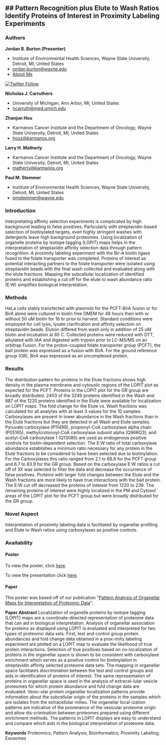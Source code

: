 ## ## Pattern Recognition plus Elute to Wash Ratios Identify Proteins of Interest in Proximity Labeling Experiments

### Authors

**Jordan B. Burton (Presenter)**

-  Institute of Environmental Health Sciences, Wayne State University, Detroit, MI, United States
- <jordan.burton@wayne.edu>
- [About Me](index.md)

[![Twitter Follow](https://img.shields.io/twitter/follow/JoBBurt?color=1DA1F2&logo=Twitter&style=for-the-badge)](https://twitter.com/intent/follow?original_referer=https%3A%2F%2Fgithub.com%2FJoBBurt&screen_name=JoBBurt)

**Nicholas J. Carruthers**

- University of Michigan, Ann Arbor, MI, United States
- <ncarruth@med.umich.edu>

**Zhanjun Hou**

- Karmanos Cancer Institute and the Department of Oncology, Wayne State University, Detroit, MI, United States
- <houz@karmanos.org>

**Larry H. Matherly**

- Karmanos Cancer Institute and the Department of Oncology, Wayne State University, Detroit, MI, United States
- <matherly@karmanos.org>

**Paul M. Stemmer**

- Institute of Environmental Health Sciences, Wayne State University, Detroit, MI, United States
- <pmstemmer@wayne.edu>

### Introduction
Interpretating affinity selection experiments is complicated by high background leading to false positives. Particularly with streptavidin-based selection of biotinylated targets, even highly stringent washes with detergents leave high background proteomes. Using localization of organelle proteins by isotope tagging (LOPIT) maps helps in the interpretation of streptavidin affinity selection data through pattern recognition. A proximity labeling experiment with the Bir-A biotin ligase fused to the folate transporter was completed. Proteins of interest as potential interacting partners to the folate transporter were isolated using streptavidin beads with the final wash collected and evaluated along with the elute fractions. Mapping the subcellular localization of identified proteins and establishing a cut off for the elute to wash abundance ratio (E:W) simplifies biological interpretation.

### Methods
HeLa cells stably transfected with plasmids for the PCFT-BirA fusion or for BirA alone were cultured in biotin free DMEM for 48 hours then with or without 50 uM biotin for 16 hr prior to harvest. Standard conditions were employed for cell lysis, lysate clarification and affinity selection on streptavidin beads. Elution differed from wash only in addition of 25 uM biotin and incubation at 65 C. Collected proteins were reduced with DTT, alkylated with IAA and digested with trypsin prior to LC-MS/MS on an orbitrap Fusion. For the proton-coupled folate transporter group (PCFT), the bait protein was expressed as a fusion with BirA. For the ground reference group (GR), BirA was expressed as an uncomplexed protein.

### Results
The distribution pattern for proteins in the Elute fractions shows high density in the plasma membrane and cytosolic regions of the LOPIT plot as expected for the PCFT. Proteins in the LOPIT plot for the GR group are broadly distributed. 2403 of the 3249 proteins identified in the Wash and 887 of the 1220 proteins identified in the Elute were available for localization on LOPIT maps. The fold change for the Elute vs. Wash fractions was calculated for all analytes with at least 3 values for the 10 samples. Carboxylases are present in lower abundance in the Wash fractions than in the Elute fractions but they are detected in all Wash and Elute samples. Pyruvate carboxylase (P11498), propionyl-CoA carboxylase alpha chain (P05165), methylcrotonoyl-CoA carboxylase subunit alpha (Q96RQ3), and acetyl-CoA carboxylase 1 (Q13085) are used as endogenous positive controls for biotin-dependent selection. The E:W ratio of total carboxylase abundance establishes a minimum ratio necessary for any protein in the Elute fractions to be considered to have been selected due to biotinylation.  For the Carboxylases this ratio ranged from 2.1 to 68.8 for the PCFT group and 6.7 to 83.9 for the GR group. Based on the carboxylase E:W ratios a cut off of 3X was selected to filter the data and decrease the occurrence of false positives. Proteins with larger fold changes between the Elute and the Wash fractions are more likely to have true interactions with the bait protein. The E:W cut off decreased the proteins of interest from 1220 to 238. The remaining proteins of interest were highly localized in the PM and Cytosol areas of the LOPIT plot for the PCFT group but were broadly distributed for the GR group.

### Novel Aspect
Interpretation of proximity labeling data is facilitated by organellar profiling and Elute to Wash ratios using carboxylases as positive controls.

### Availability

#### Poster

To view the poster, click [here](ASMS2021/ASMS_2021_Protstatmd_Burton_Carruthers_Stemmer.pdf).

To view the presentation click [here](https://youtu.be/boZrng-BcYw).

#### Paper

This poster was based off of our publication "[Pattern Analysis of Organellar Maps for Interpretation of Proteomic Data]()".

**Paper Abstract**
Localization of organelle proteins by isotope tagging (LOPIT) maps are a coordinate-directed representation of proteome data that can aid in biological interpretation. Analysis of organellar association for proteins as displayed using LOPIT is evaluated and interpreted for two types of proteomic data sets. 
First, test and control group protein abundances and fold change data obtained in a prox-imity labeling experiment are plotted on a LOPIT map to evaluate the likelihood of true protein interactions. Selection of true positives based on co-localization of proteins in the organellar space is shown to be consistent with carboxylase enrichment which serves as a positive control for biotinylation in streptavidin affinity selected proteome data sets. The mapping in organellar space facilitates discrimination between the test and control groups and aids in identification of proteins of interest. 
The same representation of proteins in organellar space is used in the analysis of extracel-lular vesicle proteomes for which protein abundance and fold change data are evaluated. Vesic-ular protein organellar localization patterns provide information about the subcellular origin of the proteins in the samples which are isolates from the extracellular milieu. The organellar local-ization patterns are indicative of the provenance of the vesicular proteome origin and allow dis-crimination between proteomes prepared using different enrichment methods. The patterns in LOPIT displays are easy to understand and compare which aids in the biological interpretation of proteome data.

**Keywords**
Proteomics; Pattern Analysis; Bioinformatics; Proximity Labeling; Exosomes
